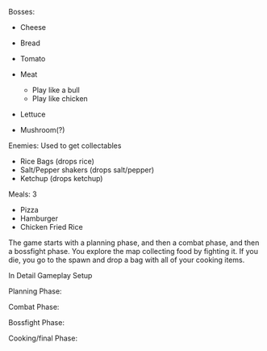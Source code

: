 Bosses: 
- Cheese
- Bread
- Tomato
- Meat 
   - Play like a bull
   - Play like chicken

- Lettuce
- Mushroom(?) 


Enemies: Used to get collectables
- Rice Bags (drops rice) 
- Salt/Pepper shakers (drops salt/pepper) 
- Ketchup (drops ketchup) 


Meals: 3 
- Pizza
- Hamburger
- Chicken Fried Rice

The game starts with a planning phase, and then a combat phase, and then a bossfight phase.
You explore the map collecting food by fighting it.
If you die, you go to the spawn and drop a bag with all of your cooking items.


In Detail Gameplay Setup 

Planning Phase: 

Combat Phase: 

Bossfight Phase: 

Cooking/final Phase: 
